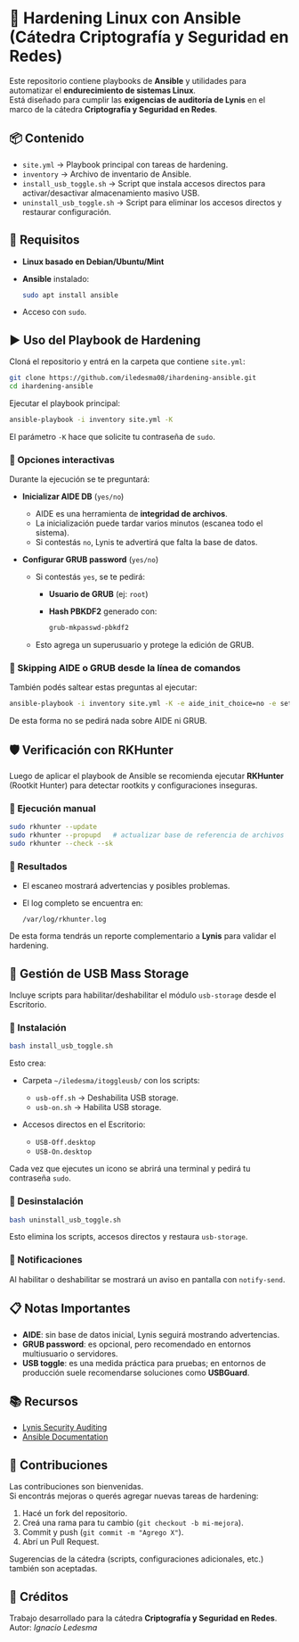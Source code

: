 
# 🔐 Hardening Linux con Ansible (Cátedra Criptografía y Seguridad en Redes)

Este repositorio contiene playbooks de **Ansible** y utilidades para automatizar el **endurecimiento de sistemas Linux**.  
Está diseñado para cumplir las **exigencias de auditoría de Lynis** en el marco de la cátedra **Criptografía y Seguridad en Redes**.

## 📦 Contenido

- `site.yml` → Playbook principal con tareas de hardening.
- `inventory` → Archivo de inventario de Ansible.
- `install_usb_toggle.sh` → Script que instala accesos directos para activar/desactivar almacenamiento masivo USB.
- `uninstall_usb_toggle.sh` → Script para eliminar los accesos directos y restaurar configuración.

## 🚀 Requisitos

- **Linux basado en Debian/Ubuntu/Mint**
- **Ansible** instalado:
  
  ```bash
  sudo apt install ansible
  ```

- Acceso con `sudo`.

## ▶️ Uso del Playbook de Hardening

Cloná el repositorio y entrá en la carpeta que contiene `site.yml`:

```bash
git clone https://github.com/iledesma08/ihardening-ansible.git
cd ihardening-ansible
````

Ejecutar el playbook principal:

```bash
ansible-playbook -i inventory site.yml -K
```

El parámetro `-K` hace que solicite tu contraseña de `sudo`.

### 🔹 Opciones interactivas

Durante la ejecución se te preguntará:

* **Inicializar AIDE DB** (`yes/no`)

  * AIDE es una herramienta de **integridad de archivos**.
  * La inicialización puede tardar varios minutos (escanea todo el sistema).
  * Si contestás `no`, Lynis te advertirá que falta la base de datos.

* **Configurar GRUB password** (`yes/no`)

  * Si contestás `yes`, se te pedirá:

    * **Usuario de GRUB** (ej: `root`)
    * **Hash PBKDF2** generado con:

      ```bash
      grub-mkpasswd-pbkdf2
      ```

  * Esto agrega un superusuario y protege la edición de GRUB.

### 🔹 Skipping AIDE o GRUB desde la línea de comandos

También podés saltear estas preguntas al ejecutar:

```bash
ansible-playbook -i inventory site.yml -K -e aide_init_choice=no -e set_grub_password=no
```

De esta forma no se pedirá nada sobre AIDE ni GRUB.

## 🛡️ Verificación con RKHunter

Luego de aplicar el playbook de Ansible se recomienda ejecutar **RKHunter** (Rootkit Hunter) para detectar rootkits y configuraciones inseguras.

### 🔹 Ejecución manual

```bash
sudo rkhunter --update
sudo rkhunter --propupd   # actualizar base de referencia de archivos
sudo rkhunter --check --sk
````

### 🔹 Resultados

* El escaneo mostrará advertencias y posibles problemas.
* El log completo se encuentra en:

  ```
  /var/log/rkhunter.log
  ```

De esta forma tendrás un reporte complementario a **Lynis** para validar el hardening.

## 💽 Gestión de USB Mass Storage

Incluye scripts para habilitar/deshabilitar el módulo `usb-storage` desde el Escritorio.

### 🔹 Instalación

```bash
bash install_usb_toggle.sh
```

Esto crea:

* Carpeta `~/iledesma/itoggleusb/` con los scripts:

  * `usb-off.sh` → Deshabilita USB storage.
  * `usb-on.sh` → Habilita USB storage.
* Accesos directos en el Escritorio:

  * `USB-Off.desktop`
  * `USB-On.desktop`

Cada vez que ejecutes un icono se abrirá una terminal y pedirá tu contraseña `sudo`.

### 🔹 Desinstalación

```bash
bash uninstall_usb_toggle.sh
```

Esto elimina los scripts, accesos directos y restaura `usb-storage`.

### 🔹 Notificaciones

Al habilitar o deshabilitar se mostrará un aviso en pantalla con `notify-send`.

## 📋 Notas Importantes

* **AIDE**: sin base de datos inicial, Lynis seguirá mostrando advertencias.
* **GRUB password**: es opcional, pero recomendado en entornos multiusuario o servidores.
* **USB toggle**: es una medida práctica para pruebas; en entornos de producción suele recomendarse soluciones como **USBGuard**.

## 📚 Recursos

* [Lynis Security Auditing](https://cisofy.com/lynis/)
* [Ansible Documentation](https://docs.ansible.com/)

## 🤝 Contribuciones

Las contribuciones son bienvenidas.  
Si encontrás mejoras o querés agregar nuevas tareas de hardening:

1. Hacé un fork del repositorio.  
2. Creá una rama para tu cambio (`git checkout -b mi-mejora`).  
3. Commit y push (`git commit -m "Agrego X"`).  
4. Abrí un Pull Request.  

Sugerencias de la cátedra (scripts, configuraciones adicionales, etc.) también son aceptadas.

## 👥 Créditos

Trabajo desarrollado para la cátedra **Criptografía y Seguridad en Redes**.
Autor: *Ignacio Ledesma*
